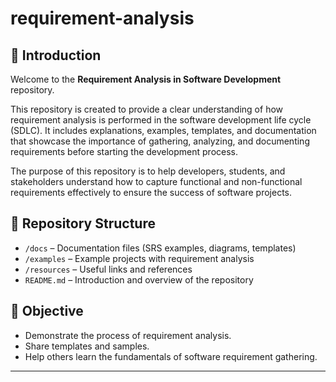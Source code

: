 # requirement-analysis
## 📄 Introduction

Welcome to the **Requirement Analysis in Software Development** repository.

This repository is created to provide a clear understanding of how requirement analysis is performed in the software development life cycle (SDLC). It includes explanations, examples, templates, and documentation that showcase the importance of gathering, analyzing, and documenting requirements before starting the development process.

The purpose of this repository is to help developers, students, and stakeholders understand how to capture functional and non-functional requirements effectively to ensure the success of software projects.

## 📂 Repository Structure

- `/docs` – Documentation files (SRS examples, diagrams, templates)
- `/examples` – Example projects with requirement analysis
- `/resources` – Useful links and references
- `README.md` – Introduction and overview of the repository

## 🚀 Objective

- Demonstrate the process of requirement analysis.
- Share templates and samples.
- Help others learn the fundamentals of software requirement gathering.

---
